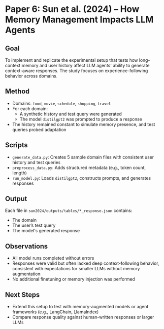 # Paper 6: Sun et al. (2024) – How Memory Management Impacts LLM Agents

## Goal
To implement and replicate the experimental setup that tests how long-context memory and user history affect LLM agents' ability to generate context-aware responses. The study focuses on experience-following behavior across domains.

## Method
- Domains: `food`, `movie`, `schedule`, `shopping`, `travel`
- For each domain:
  - A synthetic history and test query were generated
  - The model `distilgpt2` was prompted to produce a response
- The history remained constant to simulate memory presence, and test queries probed adaptation

## Scripts
- `generate_data.py`: Creates 5 sample domain files with consistent user history and test queries
- `preprocess_data.py`: Adds structured metadata (e.g., token count, length)
- `run_model.py`: Loads `distilgpt2`, constructs prompts, and generates responses

## Output
Each file in `sun2024/outputs/tables/*_response.json` contains:
- The domain
- The user’s test query
- The model's generated response

## Observations
- All model runs completed without errors
- Responses were valid but often lacked deep context-following behavior, consistent with expectations for smaller LLMs without memory augmentation
- No additional finetuning or memory injection was performed

## Next Steps
- Extend this setup to test with memory-augmented models or agent frameworks (e.g., LangChain, LlamaIndex)
- Compare response quality against human-written responses or larger LLMs

